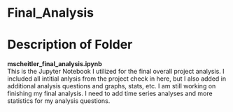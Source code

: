 # **Final_Analysis**
# **Description of Folder**
**mscheitler_final_analysis.ipynb**<br>
This is the Jupyter Notebook I utilized for the final overall project analysis. I included all intitial anlysis from the project check in here, but I also added in additional analysis questions and graphs, stats, etc. I am still working on finishing my final analysis. I need to add time series analyses and more statistics for my analysis questions. 
